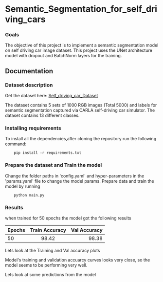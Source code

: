 # Semantic_Segmentation_for_self_driving_cars

### Goals
The objective of this project is to implement a semantic segmentation model on self driving car image dataset. This project uses the UNet architecture model with dropout and BatchNorm layers for the training.



## Documentation
### Dataset description
Get the dataset here: [Self_driving_car_Dataset](https://www.kaggle.com/datasets/kumaresanmanickavelu/lyft-udacity-challenge/data)

The dataset contains 5 sets of 1000 RGB images (Total 5000) and labels for semantic segmentation captured via CARLA self-driving car simulator. The dataset contains 13 different classes.

### Installing requirements
To install all the dependencies,after cloning the repository run the following command:
```
    pip install -r requirements.txt
```

### Prepare the dataset and Train the model

Change the folder paths in 'config.yaml' and hyper-parameters  in the 'params.yaml' file to change the model params. Prepare data and train the model by running 

```
    python main.py

```
### Results

when trained for 50 epochs the model got the following results

|      Epochs   |  Train Accuracy |  Val Accuracy |
| :------------ |:---------------:| -------------:|
|       50      |      98.42       |    98.38     |

Lets look at the Training and Val accuracy plots





Model's training and validation accuarcy curves looks very close, so the model seems to be performing very well.

Lets look at some predictions from the model





